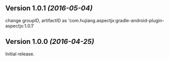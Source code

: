Version 1.0.1 *(2016-05-04)*
----------------------------
change groupID, artifactID as 'com.hujiang.aspectjx:gradle-android-plugin-aspectjx:1.0.1'

Version 1.0.0 *(2016-04-25)*
----------------------------

Initial release.